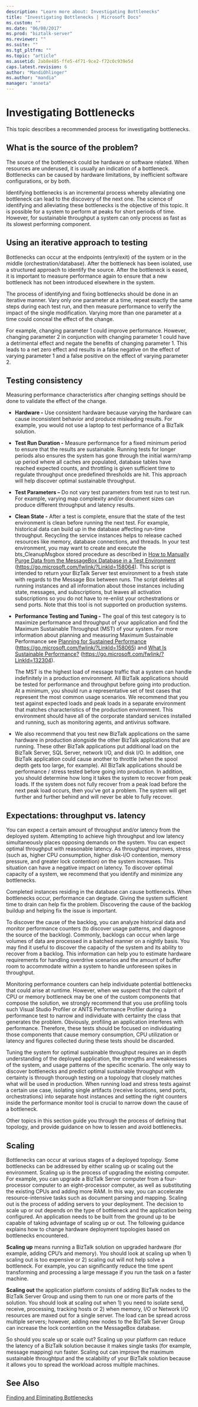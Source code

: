 ```yaml
---
description: "Learn more about: Investigating Bottlenecks"
title: "Investigating Bottlenecks | Microsoft Docs"
ms.custom: ""
ms.date: "06/08/2017"
ms.prod: "biztalk-server"
ms.reviewer: ""
ms.suite: ""
ms.tgt_pltfrm: ""
ms.topic: "article"
ms.assetid: 2ab8e485-ffe5-4f71-9ce2-f72c0c939e5d
caps.latest.revision: 6
author: "MandiOhlinger"
ms.author: "mandia"
manager: "anneta"
---
```

# Investigating Bottlenecks
This topic describes a recommended process for investigating bottlenecks.

## What is the source of the problem?
 The source of the bottleneck could be hardware or software related. When resources are underused, it is usually an indication of a bottleneck. Bottlenecks can be caused by hardware limitations, by inefficient software configurations, or by both.

 Identifying bottlenecks is an incremental process whereby alleviating one bottleneck can lead to the discovery of the next one. The science of identifying and alleviating these bottlenecks is the objective of this topic. It is possible for a system to perform at peaks for short periods of time. However, for sustainable throughput a system can only process as fast as its slowest performing component.

## Using an iterative approach to testing
 Bottlenecks can occur at the endpoints (entry/exit) of the system or in the middle (orchestration/database). After the bottleneck has been isolated, use a structured approach to identify the source. After the bottleneck is eased, it is important to measure performance again to ensure that a new bottleneck has not been introduced elsewhere in the system.

 The process of identifying and fixing bottlenecks should be done in an iterative manner. Vary only one parameter at a time, repeat exactly the same steps during each test run, and then measure performance to verify the impact of the single modification. Varying more than one parameter at a time could conceal the effect of the change.

 For example, changing parameter 1 could improve performance. However, changing parameter 2 in conjunction with changing parameter 1 could have a detrimental effect and negate the benefits of changing parameter 1. This leads to a net zero effect and results in a false negative on the effect of varying parameter 1 and a false positive on the effect of varying parameter 2.

## Testing consistency
 Measuring performance characteristics after changing settings should be done to validate the effect of the change.

-   **Hardware -** Use consistent hardware because varying the hardware can cause inconsistent behavior and produce misleading results. For example, you would not use a laptop to test performance of a BizTalk solution.

-   **Test Run Duration -** Measure performance for a fixed minimum period to ensure that the results are sustainable. Running tests for longer periods also ensures the system has gone through the initial warm/ramp up period where all caches are populated, database tables have reached expected counts, and throttling is given sufficient time to regulate throughput once predefined thresholds are hit. This approach will help discover optimal sustainable throughput.

-   **Test Parameters –** Do not vary test parameters from test run to test run. For example, varying map complexity and/or document sizes can produce different throughput and latency results.

-   **Clean State -** After a test is complete, ensure that the state of the test environment is clean before running the next test. For example, historical data can build up in the database affecting run-time throughput. Recycling the service instances helps to release cached resources like memory, database connections, and threads. In your test environment, you may want to create and execute the bts_CleanupMsgbox stored procedure as described in [How to Manually Purge Data from the MessageBox Database in a Test Environment](../core/how-to-manually-purge-data-from-the-messagebox-database-in-a-test-environment.md) (https://go.microsoft.com/fwlink/?LinkId=158064). This script is intended to return your BizTalk Server test environment to a fresh state with regards to the Message Box between runs. The script deletes all running instances and all information about those instances including state, messages, and subscriptions, but leaves all activation subscriptions so you do not have to re-enlist your orchestrations or send ports. Note that this tool is not supported on production systems.

-   **Performance Testing and Tuning -** The goal of this test category is to maximize performance and throughput of your application and find the Maximum Sustainable Throughput (MST) of your system.  For more information about planning and measuring Maximum Sustainable Performance see [Planning for Sustained Performance](../core/planning-for-sustained-performance.md) (https://go.microsoft.com/fwlink/?LinkId=158065) and [What Is Sustainable Performance?](../core/what-is-sustainable-performance.md) (https://go.microsoft.com/fwlink/?LinkId=132304).

     The MST is the highest load of message traffic that a system can handle indefinitely in a production environment. All BizTalk applications should be tested for performance and throughput before going into production. At a minimum, you should run a representative set of test cases that represent the most common usage scenarios. We recommend that you test against expected loads and peak loads in a separate environment that matches characteristics of the production environment. This environment should have all of the corporate standard services installed and running, such as monitoring agents, and antivirus software.

-   We also recommend that you test new BizTalk applications on the same hardware in production alongside the other BizTalk applications that are running. These other BizTalk applications put additional load on the BizTalk Server, SQL Server, network I/O, and disk I/O. In addition, one BizTalk application could cause another to throttle (when the spool depth gets too large, for example). All BizTalk applications should be performance / stress tested before going into production. In addition, you should determine how long it takes the system to recover from peak loads. If the system does not fully recover from a peak load before the next peak load occurs, then you've got a problem. The system will get further and further behind and will never be able to fully recover.

## Expectations: throughput vs. latency
 You can expect a certain amount of throughput and/or latency from the deployed system. Attempting to achieve high throughput and low latency simultaneously places opposing demands on the system. You can expect optimal throughput with reasonable latency. As throughput improves, stress (such as, higher CPU consumption, higher disk-I/O contention, memory pressure, and greater lock contention) on the system increases. This situation can have a negative impact on latency. To discover optimal capacity of a system, we recommend that you identify and minimize any bottlenecks.

 Completed instances residing in the database can cause bottlenecks. When bottlenecks occur, performance can degrade. Giving the system sufficient time to drain can help fix the problem. Discovering the cause of the backlog buildup and helping fix the issue is important.

 To discover the cause of the backlog, you can analyze historical data and monitor performance counters (to discover usage patterns, and diagnose the source of the backlog). Commonly, backlogs can occur when large volumes of data are processed in a batched manner on a nightly basis. You may find it useful to discover the capacity of the system and its ability to recover from a backlog. This information can help you to estimate hardware requirements for handling overdrive scenarios and the amount of buffer room to accommodate within a system to handle unforeseen spikes in throughput.

 Monitoring performance counters can help individuate potential bottlenecks that could arise at runtime. However, when we suspect that the culprit of CPU or memory bottleneck may be one of the custom components that compose the solution, we strongly recommend that you use profiling tools such Visual Studio Profiler or ANTS Performance Profiler during a performance test to narrow and individuate with certainty the class that generates the problem. Obviously, profiling an application interferes with performance. Therefore, these tests should be focused on individuating those components that cause memory consumption, CPU utilization or latency and figures collected during these tests should be discarded.

 Tuning the system for optimal sustainable throughput requires an in depth understanding of the deployed application, the strengths and weaknesses of the system, and usage patterns of the specific scenario. The only way to discover bottlenecks and predict optimal sustainable throughput with certainty is through thorough testing on a topology that closely matches what will be used in production. When running load and stress tests against a certain use case, isolating single artifacts (receive locations, send ports, orchestrations) into separate host instances and setting the right counters inside the performance monitor tool is crucial to narrow down the cause of a bottleneck.

 Other topics in this section guide you through the process of defining that topology, and provide guidance on how to lessen and avoid bottlenecks.

## Scaling
 Bottlenecks can occur at various stages of a deployed topology. Some bottlenecks can be addressed by either scaling up or scaling out the environment. Scaling up is the process of upgrading the existing computer. For example, you can upgrade a BizTalk Server computer from a four-processor computer to an eight-processor computer, as well as substituting the existing CPUs and adding more RAM. In this way, you can accelerate resource-intensive tasks such as document parsing and mapping. Scaling out is the process of adding servers to your deployment. The decision to scale up or out depends on the type of bottleneck and the application being configured. An application needs to be built from the ground up to be capable of taking advantage of scaling up or out. The following guidance explains how to change hardware deployment topologies based on bottlenecks encountered.

 **Scaling up** means running a BizTalk solution on upgraded hardware (for example, adding CPU’s and memory). You should look at scaling up when 1) scaling out is too expensive or 2) scaling out will not help solve a bottleneck. For example, you can significantly reduce the time spent transforming and processing a large message if you run the task on a faster machine.

 **Scaling out** the application platform consists of adding BizTalk nodes to the BizTalk Server Group and using them to run one or more parts of the solution. You should look at scaling out when 1) you need to isolate send, receive, processing, tracking hosts or 2) when memory, I/O or Network I/O resources are maxed out for a single server. The load can be spread across multiple servers; however, adding new nodes to the BizTalk Server Group can increase the lock contention on the MessageBox database.

 So should you scale up or scale out? Scaling up your platform can reduce the latency of a BizTalk solution because it makes single tasks (for example, message mapping) run faster. Scaling out can improve the maximum sustainable throughtput and the scalability of your BizTalk solution because it allows you to spread the workload across multiple machines.

## See Also
 [Finding and Eliminating Bottlenecks](../technical-guides/finding-and-eliminating-bottlenecks.md)